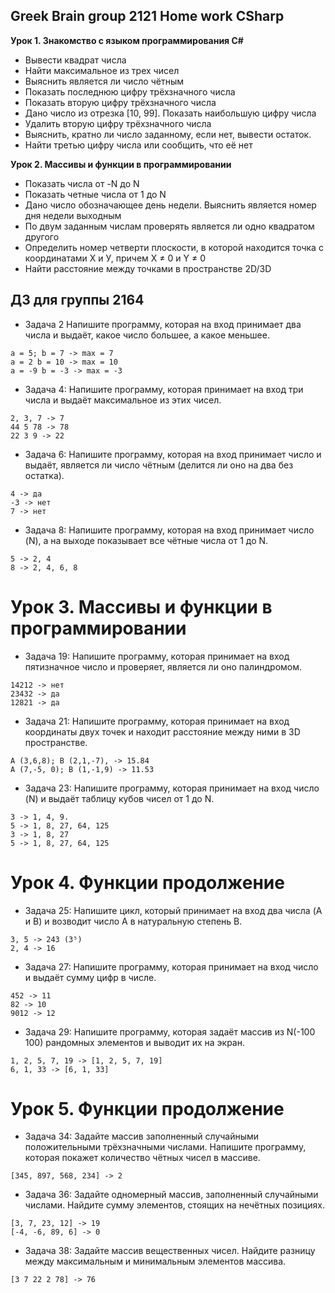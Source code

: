 ## Greek Brain group 2121 Home work CSharp
**Урок 1. Знакомство с языком программирования С#**
 - Вывести квадрат числа
 - Найти максимальное из трех чисел
 - Выяснить является ли число чётным
 - Показать последнюю цифру трёхзначного числа
 - Показать вторую цифру трёхзначного числа
 - Дано число из отрезка [10, 99]. Показать наибольшую цифру числа
 - Удалить вторую цифру трёхзначного числа
 - Выяснить, кратно ли число заданному, если нет, вывести остаток.
 - Найти третью цифру числа или сообщить, что её нет

**Урок 2. Массивы и функции в программировании**
 - Показать числа от -N до N
 - Показать четные числа от 1 до N
 - Дано число обозначающее день недели. Выяснить является номер дня недели выходным
 - По двум заданным числам проверять является ли одно квадратом другого
 - Определить номер четверти плоскости, в которой находится точка с координатами Х и У, причем X ≠ 0 и Y ≠ 0
 - Найти расстояние между точками в пространстве 2D/3D

 ## ДЗ для группы 2164

 - Задача 2
Напишите программу, которая на вход принимает два числа и выдаёт, какое число большее, а какое меньшее.
```
a = 5; b = 7 -> max = 7
a = 2 b = 10 -> max = 10
a = -9 b = -3 -> max = -3
```
 - Задача 4: Напишите программу, которая принимает на вход три числа и выдаёт максимальное из этих чисел.
```
2, 3, 7 -> 7
44 5 78 -> 78
22 3 9 -> 22
```
 - Задача 6: Напишите программу, которая на вход принимает число и выдаёт, является ли число чётным (делится ли оно на два без остатка).
```
4 -> да
-3 -> нет
7 -> нет
```
- Задача 8: Напишите программу, которая на вход принимает число (N), а на выходе показывает все чётные числа от 1 до N.
```
5 -> 2, 4
8 -> 2, 4, 6, 8
```

# Урок 3. Массивы и функции в программировании
 - Задача 19: Напишите программу, которая принимает на вход пятизначное число и проверяет, является ли оно палиндромом.
```
14212 -> нет
23432 -> да
12821 -> да
```
 - Задача 21: Напишите программу, которая принимает на вход координаты двух точек и находит расстояние между ними в 3D пространстве.
```
A (3,6,8); B (2,1,-7), -> 15.84
A (7,-5, 0); B (1,-1,9) -> 11.53
```
 - Задача 23: Напишите программу, которая принимает на вход число (N) и выдаёт таблицу кубов чисел от 1 до N.
```
3 -> 1, 4, 9.
5 -> 1, 8, 27, 64, 125
3 -> 1, 8, 27
5 -> 1, 8, 27, 64, 125
```
# Урок 4. Функции продолжение
 - Задача 25: Напишите цикл, который принимает на вход два числа (A и B) и возводит число A в натуральную степень B.
```
3, 5 -> 243 (3⁵)
2, 4 -> 16
```
 - Задача 27: Напишите программу, которая принимает на вход число и выдаёт сумму цифр в числе.
```
452 -> 11
82 -> 10
9012 -> 12
```
 - Задача 29: Напишите программу, которая задаёт массив из N(-100 100) рандомных элементов и выводит их на экран.
```
1, 2, 5, 7, 19 -> [1, 2, 5, 7, 19]
6, 1, 33 -> [6, 1, 33]
```
# Урок 5. Функции продолжение
- Задача 34: Задайте массив заполненный случайными положительными трёхзначными числами. Напишите программу, которая покажет количество чётных чисел в массиве.
```
[345, 897, 568, 234] -> 2
```
- Задача 36: Задайте одномерный массив, заполненный случайными числами. Найдите сумму элементов, стоящих на нечётных позициях.
```
[3, 7, 23, 12] -> 19
[-4, -6, 89, 6] -> 0
```
- Задача 38: Задайте массив вещественных чисел. Найдите разницу между максимальным и минимальным элементов массива.
```
[3 7 22 2 78] -> 76
```
